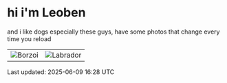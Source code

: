 # hi i'm Leoben

and i like dogs especially these guys, have some photos that change every time you reload 

|  |  |
|--------|----------|
| ![Borzoi](https://random-dog-vercel.vercel.app/api/random-borzoi?v=1749486480) | ![Labrador](https://random-dog-vercel.vercel.app/api/random-labrador?v=1749486480) |

Last updated: 2025-06-09 16:28 UTC
